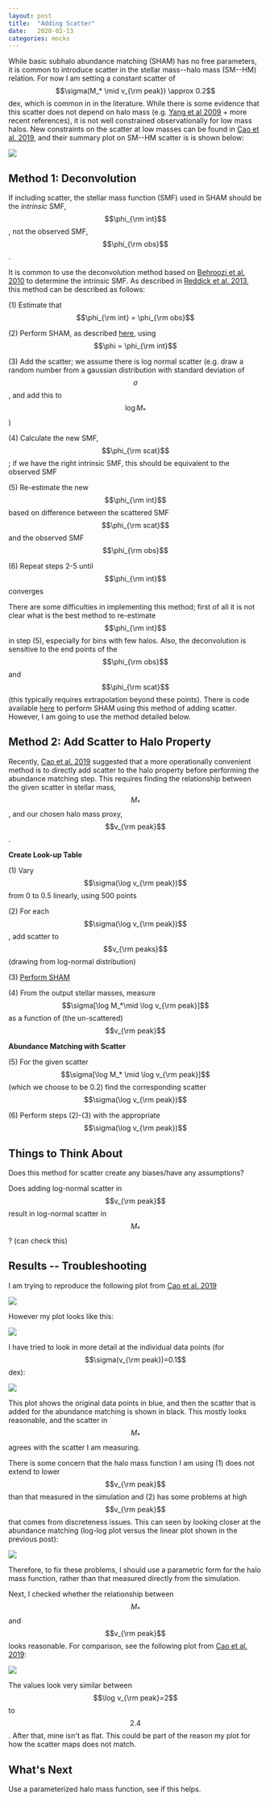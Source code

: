 ```yaml
---
layout: post
title:  "Adding Scatter"
date:   2020-02-13
categories: mocks
---
```



While basic subhalo abundance matching (SHAM) has no free parameters, it is common to introduce scatter in the stellar mass--halo mass (SM--HM) relation. For now I am setting a constant scatter of $$\sigma(M_* \mid v_{\rm peak}) \approx  0.2$$ dex, which is common in in the literature. While there is some evidence that this scatter does not depend on halo mass (e.g. <a href="https://ui.adsabs.harvard.edu/abs/2009ApJ...693..830Y/abstract">Yang et al 2009</a> + more recent references), it is not well constrained observationally for low mass halos. New constraints on the scatter at low masses can be found in <a href="https://ui.adsabs.harvard.edu/abs/2019arXiv191003605C/abstract">Cao et al. 2019</a>, and their summary plot on SM--HM scatter is is shown below:

<img src="{{ site.baseurl }}/assets/plots/Cao2019.png">


## Method 1: Deconvolution

If including scatter, the stellar mass function (SMF) used in SHAM should be the *intrinsic* SMF, $$\phi_{\rm int}$$, not the observed SMF, $$\phi_{\rm obs}$$.

It is common to use the deconvolution method based on <a href="https://ui.adsabs.harvard.edu/abs/2010ApJ...717..379B/abstract">Behroozi et al. 2010</a> to determine the intrinsic SMF. As described in <a href="https://ui.adsabs.harvard.edu/abs/2013ApJ...771...30R">Reddick et al. 2013</a>, this method can be described as follows:

(1) Estimate that $$\phi_{\rm int} = \phi_{\rm obs}$$

(2) Perform SHAM, as described <a href="https://ndrakos.github.io/blog/mocks/2020/02/11/Abundance_Matching.html">here</a>, using $$\phi = \phi_{\rm int}$$


(3) Add the scatter; we assume there is log normal scatter (e.g. draw a random number from a gaussian distribution with standard deviation of $$\sigma$$, and add this to $$\log M_*$$)

(4)	Calculate the new SMF, $$\phi_{\rm scat}$$; if we have the right intrinsic SMF, this should be equivalent to the observed SMF

(5) Re-estimate the new $$\phi_{\rm int}$$ based on difference between the scattered SMF $$\phi_{\rm scat}$$ and the observed SMF  $$\phi_{\rm obs}$$

(6) Repeat steps 2-5 until $$\phi_{\rm int}$$ converges

There are some difficulties in implementing this method; first of all it is not clear what is the best method to re-estimate $$\phi_{\rm int}$$ in step (5), especially for bins with few halos. Also, the deconvolution is sensitive to the end points of the $$\phi_{\rm obs}$$ and $$\phi_{\rm scat}$$ (this typically requires extrapolation beyond these points). There is code available <a href="https://bitbucket.org/yymao/abundancematching/src/master/">here</a> to perform SHAM using this method of adding scatter. However, I am going to use the method detailed below.


## Method 2: Add Scatter to Halo Property

Recently, <a href="https://ui.adsabs.harvard.edu/abs/2019arXiv191003605C/abstract">Cao et al. 2019</a> suggested that a more operationally convenient method is to directly add scatter to the halo property before performing the abundance matching step. This requires finding the relationship between the given scatter in stellar mass, $$M_*$$, and our chosen halo mass proxy, $$v_{\rm peak}$$.

**Create Look-up Table**

(1) Vary $$\sigma(\log v_{\rm peak})$$ from 0 to 0.5 linearly, using 500 points

(2) For each $$\sigma(\log v_{\rm peak})$$, add scatter to $$v_{\rm peaks}$$ (drawing from log-normal distribution)

(3) <a href="https://ndrakos.github.io/blog/mocks/2020/02/11/Abundance_Matching.html"> Perform SHAM </a>

(4) From the output stellar masses, measure $$\sigma[\log M_*\mid \log v_{\rm peak}]$$ as a function of (the un-scattered) $$v_{\rm peak}$$

**Abundance Matching with Scatter**

(5) For the given scatter $$\sigma[\log M_* \mid \log v_{\rm peak}]$$ (which we choose to be 0.2) find the corresponding scatter $$\sigma(\log v_{\rm peak})$$

(6) Perform steps (2)-(3) with the appropriate $$\sigma(\log v_{\rm peak})$$

## Things to Think About

Does this method for scatter create any biases/have any assumptions?

Does adding log-normal scatter in $$v_{\rm peak}$$ result in log-normal scatter in $$M_*$$? (can check this)


## Results -- Troubleshooting

I am trying to reproduce the following plot from <a href="https://ui.adsabs.harvard.edu/abs/2019arXiv191003605C/abstract">Cao et al. 2019</a>


<img src="{{ site.baseurl }}/assets/plots/Cao2019mapping.png">


However my plot looks like this:

<img src="{{ site.baseurl }}/assets/plots/scatter_mapping.png">

I have tried to look in more detail at the individual data points (for $$\sigma(v_{\rm peak})=0.1$$ dex):

<img src="{{ site.baseurl }}/assets/plots/Mgal_vs_vpeak.png">

This plot shows the original data points in blue, and then the scatter that is added for the abundance matching is shown in black. This mostly looks reasonable, and the scatter in $$M_*$$ agrees with the scatter I am measuring.

There is some concern that the halo mass function I am using (1) does not extend to lower $$v_{\rm peak}$$ than that measured in the simulation and (2) has some problems at high $$v_{\rm peak}$$ that comes from discreteness issues. This can seen by looking closer at the abundance matching (log-log plot versus the linear plot shown in the previous post):

<img src="{{ site.baseurl }}/assets/plots/Matching_log.png">

Therefore, to fix these problems, I should use a parametric form for the halo mass function, rather than that measured directly from the simulation.

Next, I checked whether the relationship between $$M_*$$ and $$v_{\rm peak}$$ looks reasonable. For comparison, see the following plot from <a href="https://ui.adsabs.harvard.edu/abs/2019arXiv191003605C/abstract">Cao et al. 2019</a>:

<img src="{{ site.baseurl }}/assets/plots/Cao2019_MvsV.png">

The values look very similar between $$\log v_{\rm peak}=2$$ to $$2.4$$. After that, mine isn't as flat. This could be part of the reason my plot for how the scatter maps does not match.

## What's Next

Use a parameterized halo mass function, see if this helps.
